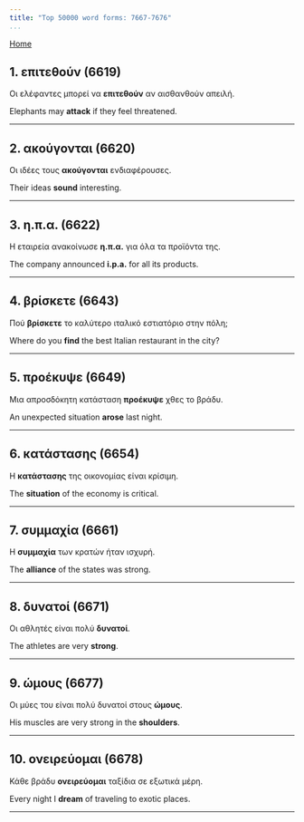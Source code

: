 ```yaml
---
title: "Top 50000 word forms: 7667-7676"
...
```


[Home](./) 

## 1. επιτεθούν (6619)

Οι ελέφαντες μπορεί να **επιτεθούν** αν αισθανθούν απειλή.

Elephants may **attack** if they feel threatened.

---

## 2. ακούγονται (6620)

Οι ιδέες τους **ακούγονται** ενδιαφέρουσες.  

Their ideas **sound** interesting.

---

## 3. η.π.α. (6622)

Η εταιρεία ανακοίνωσε **η.π.α.** για όλα τα προϊόντα της.

The company announced **i.p.a.** for all its products.

---

## 4. βρίσκετε (6643)

Πού **βρίσκετε** το καλύτερο ιταλικό εστιατόριο στην πόλη;

Where do you **find** the best Italian restaurant in the city?

---

## 5. προέκυψε (6649)

Μια απροσδόκητη κατάσταση **προέκυψε** χθες το βράδυ.  

An unexpected situation **arose** last night.

---

## 6. κατάστασης (6654)

Η **κατάστασης** της οικονομίας είναι κρίσιμη.

The **situation** of the economy is critical.

---

## 7. συμμαχία (6661)

Η **συμμαχία** των κρατών ήταν ισχυρή.  

The **alliance** of the states was strong.

---

## 8. δυνατοί (6671)

Οι αθλητές είναι πολύ **δυνατοί**.

The athletes are very **strong**.

---

## 9. ώμους (6677)

Οι μύες του είναι πολύ δυνατοί στους **ώμους**.

His muscles are very strong in the **shoulders**.

---

## 10. ονειρεύομαι (6678)

Κάθε βράδυ **ονειρεύομαι** ταξίδια σε εξωτικά μέρη.

Every night I **dream** of traveling to exotic places.

---

